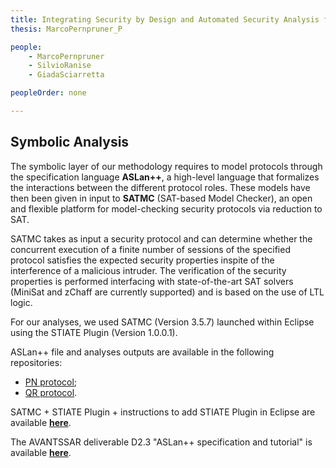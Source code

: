 ```yaml
---
title: Integrating Security by Design and Automated Security Analysis for Digital Identity Management
thesis: MarcoPernpruner_P

people:
    - MarcoPernpruner
    - SilvioRanise
    - GiadaSciarretta

peopleOrder: none

---
```


## Symbolic Analysis
The symbolic layer of our methodology requires to model protocols through the specification language **ASLan++**, a high-level language that formalizes the interactions between the different protocol roles. These models have then been given in input to **SATMC** (SAT-based Model Checker), an open and flexible platform for model-checking security protocols via reduction to SAT.

SATMC takes as input a security protocol and can determine whether the concurrent execution of a finite number of sessions of the specified protocol satisfies the expected security properties inspite of the interference of a malicious intruder. The verification of the security properties is performed interfacing with state-of-the-art SAT solvers (MiniSat and zChaff are currently supported) and is based on the use of LTL logic.

For our analyses, we used SATMC (Version 3.5.7) launched within Eclipse using the STIATE Plugin (Version 1.0.0.1). 

ASLan++ file and analyses outputs are available in the following repositories:
- [PN protocol](https://github.com/stfbk/CODASPY2020_FormalAnalysis);
- [QR protocol](https://github.com/stfbk/TDSC2022_SymbolicAnalysis).

SATMC + STIATE Plugin + instructions to add STIATE Plugin in Eclipse are available [**here**](https://drive.google.com/a/fbk.eu/file/d/1Qc5T_VxXYPLh6i4IbEmuZlh_vM5cKu3_/view?usp=sharing).

The AVANTSSAR deliverable D2.3 "ASLan++ specification and tutorial" is available [**here**](https://drive.google.com/a/fbk.eu/file/d/1TsPxkw09ziDaY21ytgIZyg7m9I9lpBMb/view?usp=sharing).